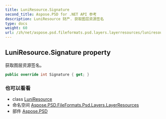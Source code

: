 ```yaml
---
title: LuniResource.Signature
second_title: Aspose.PSD for .NET API 参考
description: LuniResource 财产. 获取图层资源签名
type: docs
weight: 60
url: /zh/net/aspose.psd.fileformats.psd.layers.layerresources/luniresource/signature/
---
```

## LuniResource.Signature property

获取图层资源签名。

```csharp
public override int Signature { get; }
```

### 也可以看看

* class [LuniResource](../)
* 命名空间 [Aspose.PSD.FileFormats.Psd.Layers.LayerResources](../../luniresource/)
* 部件 [Aspose.PSD](../../../)


